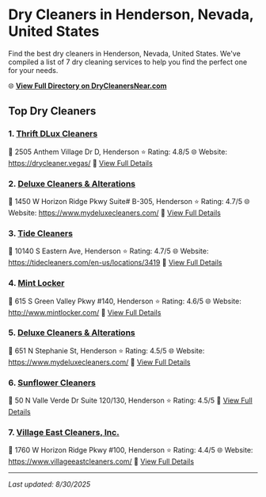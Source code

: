 # Dry Cleaners in Henderson, Nevada, United States

Find the best dry cleaners in Henderson, Nevada, United States. We've compiled a list of 7 dry cleaning services to help you find the perfect one for your needs.

🌐 **[View Full Directory on DryCleanersNear.com](https://drycleanersnear.com/city/US/Nevada/Henderson)**

## Top Dry Cleaners

### 1. [Thrift DLux Cleaners](https://drycleanersnear.com/dryCleaner/687ef15075997f6da5b64108/thrift-dlux-cleaners)
📍 2505 Anthem Village Dr D, Henderson
⭐ Rating: 4.8/5
🌐 Website: https://drycleaner.vegas/
🔗 [View Full Details](https://drycleanersnear.com/dryCleaner/687ef15075997f6da5b64108/thrift-dlux-cleaners)

### 2. [Deluxe Cleaners & Alterations](https://drycleanersnear.com/dryCleaner/687ef0cc75997f6da5b63d0e/deluxe-cleaners-alterations)
📍 1450 W Horizon Ridge Pkwy Suite# B-305, Henderson
⭐ Rating: 4.7/5
🌐 Website: https://www.mydeluxecleaners.com/
🔗 [View Full Details](https://drycleanersnear.com/dryCleaner/687ef0cc75997f6da5b63d0e/deluxe-cleaners-alterations)

### 3. [Tide Cleaners](https://drycleanersnear.com/dryCleaner/687ef0e675997f6da5b63de9/tide-cleaners)
📍 10140 S Eastern Ave, Henderson
⭐ Rating: 4.7/5
🌐 Website: https://tidecleaners.com/en-us/locations/3419
🔗 [View Full Details](https://drycleanersnear.com/dryCleaner/687ef0e675997f6da5b63de9/tide-cleaners)

### 4. [Mint Locker](https://drycleanersnear.com/dryCleaner/687ef0b275997f6da5b63b03/mint-locker)
📍 615 S Green Valley Pkwy #140, Henderson
⭐ Rating: 4.6/5
🌐 Website: http://www.mintlocker.com/
🔗 [View Full Details](https://drycleanersnear.com/dryCleaner/687ef0b275997f6da5b63b03/mint-locker)

### 5. [Deluxe Cleaners & Alterations](https://drycleanersnear.com/dryCleaner/687ef15875997f6da5b64149/deluxe-cleaners-alterations)
📍 651 N Stephanie St, Henderson
⭐ Rating: 4.5/5
🌐 Website: https://www.mydeluxecleaners.com/
🔗 [View Full Details](https://drycleanersnear.com/dryCleaner/687ef15875997f6da5b64149/deluxe-cleaners-alterations)

### 6. [Sunflower Cleaners](https://drycleanersnear.com/dryCleaner/687ef16075997f6da5b64188/sunflower-cleaners)
📍 50 N Valle Verde Dr Suite 120/130, Henderson
⭐ Rating: 4.5/5
🔗 [View Full Details](https://drycleanersnear.com/dryCleaner/687ef16075997f6da5b64188/sunflower-cleaners)

### 7. [Village East Cleaners, Inc.](https://drycleanersnear.com/dryCleaner/687ef13475997f6da5b64043/village-east-cleaners-inc)
📍 1760 W Horizon Ridge Pkwy #100, Henderson
⭐ Rating: 4.4/5
🌐 Website: https://www.villageeastcleaners.com/
🔗 [View Full Details](https://drycleanersnear.com/dryCleaner/687ef13475997f6da5b64043/village-east-cleaners-inc)


---

*Last updated: 8/30/2025*
